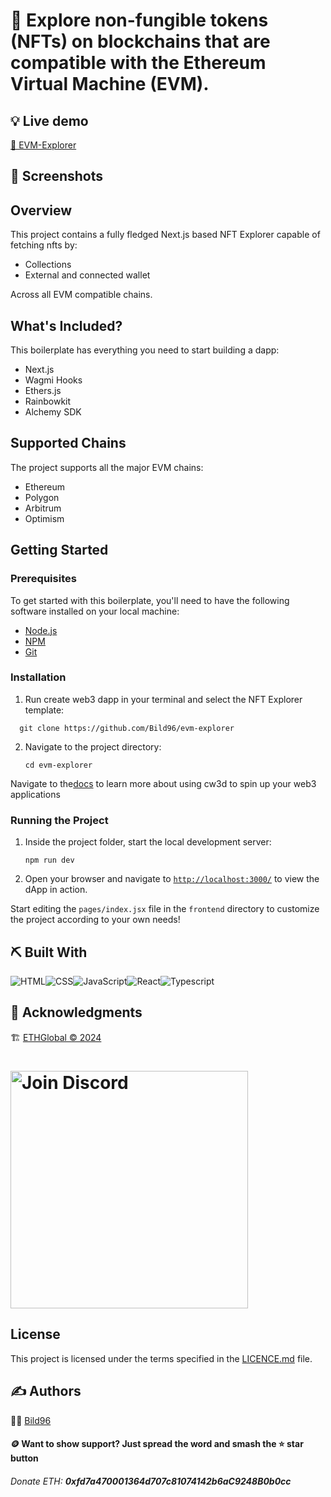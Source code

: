 # 💠 Explore non-fungible tokens (NFTs) on blockchains that are compatible with the Ethereum Virtual Machine (EVM).


## 💡 Live demo
[💠 EVM-Explorer](https://ipfs.io/ipfs/bafybeifuqwiwwuwbl44bm5cgjvaao5ali4jff4w3zvgx2bptm6zzfhidwq/)

## 🤳 Screenshots <a name = "screenshots"></a>

## Overview

This project contains a fully fledged Next.js based NFT Explorer capable of fetching nfts by:
- Collections
- External and connected wallet

Across all EVM compatible chains.


## What's Included?

This boilerplate has everything you need to start building a dapp:

- Next.js
- Wagmi Hooks
- Ethers.js
- Rainbowkit
- Alchemy SDK

## Supported Chains

The project supports all the major EVM chains:

 - Ethereum
 - Polygon
 - Arbitrum
 - Optimism


## Getting Started

### Prerequisites

To get started with this boilerplate, you'll need to have the following software installed on your local machine:

- [Node.js](https://nodejs.org/)
- [NPM](https://www.npmjs.com/)
- [Git](https://git-scm.com/)

### Installation

1. Run create web3 dapp in your terminal and select the NFT Explorer template:
  ```
    git clone https://github.com/Bild96/evm-explorer 
  ```

  
2. Navigate to the project directory:
   ```
   cd evm-explorer
   ```

  
Navigate to the[docs](https://docs.alchemy.com/docs/create-web3-dapp) to learn more about using cw3d to spin up your web3 applications


### Running the Project

1. Inside the project folder, start the local development server:
   ```
   npm run dev
   ```
2. Open your browser and navigate to [`http://localhost:3000/`](http://localhost:3000/) to view the dApp in action.




Start editing the `pages/index.jsx` file in the `frontend` directory to customize the project according to your own needs!

## ⛏️ Built With <a name = "tech_stack"></a>
<img alt="HTML" src="https://img.shields.io/badge/html-%23E34F26.svg?&style=for-the-badge&logo=html&logoColor=white"/><img alt="CSS" src="https://img.shields.io/badge/css-%231572B6.svg?&style=for-the-badge&logo=css&logoColor=white"/><img alt="JavaScript" src="https://img.shields.io/badge/javascript-%23323330.svg?&style=for-the-badge&logo=javascript&logoColor=%23F7DF1E"/><img alt="React" src="https://img.shields.io/badge/ReactJS-%23000.svg?&style=for-the-badge&logo=react&logoColor=blue"/><img alt="Typescript" src="https://img.shields.io/badge/Typescript-%231572B6.svg?&style=for-the-badge&logo=typescript&logoColor=white"/>


## 🎉 Acknowledgments <a name = "acknowledgments"></a>
 🏗️ [ETHGlobal © 2024](https://ethglobal.com/events/superhack2024/)
 
  <h1 align="left">
  <a href="https://discord.gg/ethglobal"><img src="static/Join-Discord.png" width="380" alt="Join Discord"></a>
 </h1>

## License

This project is licensed under the terms specified in the [LICENCE.md](LICENCE.md) file.

## ✍️ Authors <a name = "authors"></a>

 🧑‍💻 [Bild96](https://twitter.com/bild96)
 
 #### 🪙 Want to show support? Just spread the word and smash the ⭐ star button
###### Donate ETH: ***0xfd7a470001364d707c81074142b6aC9248B0b0cc***
